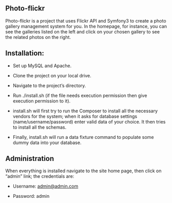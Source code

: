 ## Photo-flickr

Photo-flickr is a project that uses Flickr API and Symfony3 to create a photo gallery management system for you. In the homepage, for instance, you can see the galleries listed on the left and click on your chosen gallery to see the related photos on the right.


## Installation:

- Set up MySQL and Apache.

- Clone the project on your local drive.

- Navigate to the project’s directory.

- Run  ./install.sh (if the file needs execution permission then give execution permission to it).

- install.sh will first try to run the Composer to install all the necessary vendors for the system; when it asks for database settings (name/username/password) enter valid data of your choice. It then tries to install all the schemas.

- Finally, install.sh will run a data fixture command to populate some dummy data into your database.

## Administration
When everything is installed navigate to the site home page, then click on “admin” link; the credentials are:

- Username: admin@admin.com

- Password: admin
